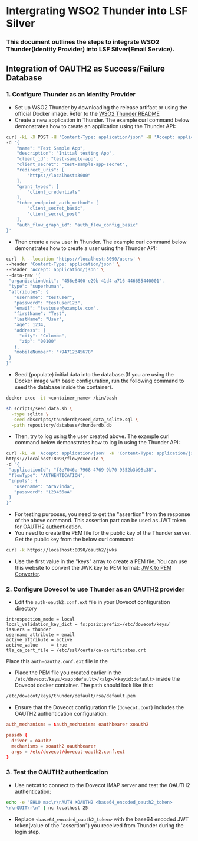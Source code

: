 # Intergrating WSO2 Thunder into LSF Silver

### This document outlines the steps to integrate WSO2 Thunder(Identity Provider) into LSF Silver(Email Service).

## Integration of OAUTH2 as Success/Failure Database

### 1. Configure Thunder as an Identity Provider
- Set up WSO2 Thunder by downloading the release artifact or using the official Docker image. Refer to the [WSO2 Thunder README](https://github.com/asgardeo/thunder/blob/main/README.md)
- Create a new application in Thunder. The example curl command below demonstrates how to create an application using the Thunder API:

```bash
curl -kL -X POST -H 'Content-Type: application/json' -H 'Accept: application/json' https://localhost:8090/applications \
-d '{
    "name": "Test Sample App",
    "description": "Initial testing App",
    "client_id": "test-sample-app",        
    "client_secret": "test-sample-app-secret",         
    "redirect_uris": [
        "https://localhost:3000"
    ],
    "grant_types": [
        "client_credentials"
    ],
    "token_endpoint_auth_method": [
        "client_secret_basic",
        "client_secret_post"
    ],
    "auth_flow_graph_id": "auth_flow_config_basic"
}'
```
- Then create a new user in Thunder. The example curl command below demonstrates how to create a user using the Thunder API:

```bash
curl -k --location 'https://localhost:8090/users' \
--header 'Content-Type: application/json' \
--header 'Accept: application/json' \
--data-raw '{
 "organizationUnit": "456e8400-e29b-41d4-a716-446655440001",
 "type": "superhuman",
 "attributes": {
   "username": "testuser",
   "password": "testuser123",
   "email": "testuser@example.com",
   "firstName": "Test",
   "lastName": "User",
   "age": 1234,
   "address": {
     "city": "Colombo",
     "zip": "00100"
   },
   "mobileNumber": "+94712345678"
 }
}'
```
- Seed (populate) initial data into the database.(If you are using the Docker image with basic configuration, run the following command to seed the database inside the container). 
```bash
docker exec -it <container_name> /bin/bash
```
```bash
sh scripts/seed_data.sh \
  -type sqlite \
  -seed dbscripts/thunderdb/seed_data_sqlite.sql \
  -path repository/database/thunderdb.db
```
- Then, try to log using the user created above. The example curl command below demonstrates how to log in using the Thunder API:

```bash
curl -kL -H 'Accept: application/json' -H 'Content-Type: application/json' \
https://localhost:8090/flow/execute \
-d '{
 "applicationId": "f8e7046a-7968-4769-9b70-9552b3b98c38",
 "flowType": "AUTHENTICATION",
 "inputs": {
   "username": "Aravinda",
   "password": "123456aA"
 }
}'
```
- For testing purposes, you need to get the "assertion" from the response of the above command. This assertion part can be used as JWT token for OAUTH2 authentication.
- You need to create the PEM file for the public key of the Thunder server. Get the public key from the below curl command:

```bash
curl -k https://localhost:8090/oauth2/jwks
```
- Use the first value in the "keys" array to create a PEM file. You can use this website to convert the JWK key to PEM format: [JWK to PEM Converter](https://8gwifi.org/jwkconvertfunctions.jsp).


### 2. Configure Dovecot to use Thunder as an OAUTH2 provider
- Edit the `auth-oauth2.conf.ext` file in your Dovecot configuration directory
```
introspection_mode = local
local_validation_key_dict = fs:posix:prefix=/etc/dovecot/keys/
issuers = thunder
username_attribute = email
active_attribute = active
active_value     = true
tls_ca_cert_file = /etc/ssl/certs/ca-certificates.crt
```

Place this `auth-oauth2.conf.ext` file in the 

- Place the PEM file you created earlier in the `/etc/dovecot/keys/<azp:default>/<alg>/<keyid:default>` inside the Dovecot docker container. The path should look like this:
```bash
/etc/dovecot/keys/thunder/default/rsa/default.pem
```
- Ensure that the Dovecot configuration file (`dovecot.conf`) includes the OAUTH2 authentication configuration:
```conf
auth_mechanisms = $auth_mechanisms oauthbearer xoauth2

passdb {
  driver = oauth2
  mechanisms = xoauth2 oauthbearer
  args = /etc/dovecot/dovecot-oauth2.conf.ext
}
```

### 3. Test the OAUTH2 authentication
- Use netcat to connect to the Dovecot IMAP server and test the OAUTH2 authentication:
```bash
echo -e "EHLO mac\r\nAUTH XOAUTH2 <base64_encoded_oauth2_token>
\r\nQUIT\r\n" | nc localhost 25
```
- Replace `<base64_encoded_oauth2_token>` with the base64 encoded JWT token(value of the "assertion") you received from Thunder during the login step.